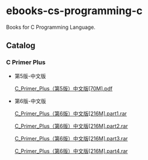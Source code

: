 # ebooks-cs-programming-c

Books for C Programming Language.

## Catalog

### C Primer Plus

* 第5版-中文版

    [C\_Primer\_Plus（第5版）中文版[70M].pdf](https://github.com/lj1218/ebooks-cs-programming-c/raw/master/books/C_Primer_Plus/C_Primer_Plus（第5版）中文版[70M].pdf)

* 第6版-中文版

    [C\_Primer\_Plus（第6版）中文版[216M].part1.rar](https://github.com/lj1218/ebooks-cs-programming-c/raw/master/books/C_Primer_Plus/C_Primer_Plus（第6版）中文版/C_Primer_Plus（第6版）中文版[216M].part1.rar)

    [C\_Primer\_Plus（第6版）中文版[216M].part2.rar](https://github.com/lj1218/ebooks-cs-programming-c/raw/master/books/C_Primer_Plus/C_Primer_Plus（第6版）中文版/C_Primer_Plus（第6版）中文版[216M].part2.rar)

    [C\_Primer\_Plus（第6版）中文版[216M].part3.rar](https://github.com/lj1218/ebooks-cs-programming-c/raw/master/books/C_Primer_Plus/C_Primer_Plus（第6版）中文版/C_Primer_Plus（第6版）中文版[216M].part3.rar)
    
    [C\_Primer\_Plus（第6版）中文版[216M].part4.rar](https://github.com/lj1218/ebooks-cs-programming-c/raw/master/books/C_Primer_Plus/C_Primer_Plus（第6版）中文版/C_Primer_Plus（第6版）中文版[216M].part4.rar)
